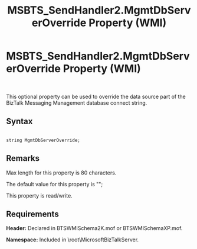 ﻿---
title: MSBTS_SendHandler2.MgmtDbServerOverride Property (WMI)
TOCTitle: MSBTS_SendHandler2.MgmtDbServerOverride Property (WMI)
ms:assetid: d3d48497-404a-45e1-a15c-e75ced734410
ms:mtpsurl: https://msdn.microsoft.com/en-us/library/Aa578584(v=BTS.80)
ms:contentKeyID: 51531468
ms.date: 08/30/2017
mtps_version: v=BTS.80
---

# MSBTS\_SendHandler2.MgmtDbServerOverride Property (WMI)

 

This optional property can be used to override the data source part of the BizTalk Messaging Management database connect string.

## Syntax

``` 
  
string MgmtDbServerOverride;  
```

## Remarks

Max length for this property is 80 characters.

The default value for this property is "";

This property is read/write.

## Requirements

**Header:** Declared in BTSWMISchema2K.mof or BTSWMISchemaXP.mof.

**Namespace:** Included in \\root\\MicrosoftBizTalkServer.

